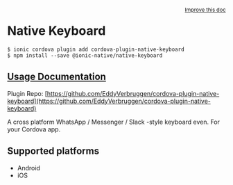 <a style="float:right;font-size:12px;" href="http://github.com/ionic-team/ionic-native/edit/master/src/@ionic-native/plugins/native-keyboard/index.ts#L171">
  Improve this doc
</a>

# Native Keyboard

```
$ ionic cordova plugin add cordova-plugin-native-keyboard
$ npm install --save @ionic-native/native-keyboard
```

## [Usage Documentation](https://ionicframework.com/docs/native/native-keyboard/)

Plugin Repo: [https://github.com/EddyVerbruggen/cordova-plugin-native-keyboard](https://github.com/EddyVerbruggen/cordova-plugin-native-keyboard)

A cross platform WhatsApp / Messenger / Slack -style keyboard even. For your Cordova app.

## Supported platforms
- Android
- iOS



